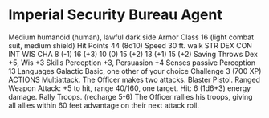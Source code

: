 # Imperial Security Bureau Agent 

Medium humanoid (human), lawful dark side
Armor Class 16 (light combat suit, medium shield)
Hit Points 44 (8d10)
Speed 30 ft. walk
STR DEX CON INT WIS CHA
8 (-1) 16 (+3) 10 (0) 15 (+2) 13 (+1) 15 (+2)
Saving Throws Dex +5, Wis +3
Skills Perception +3, Persuasion +4
Senses passive Perception 13
Languages Galactic Basic, one other of your choice
Challenge 3 (700 XP)
ACTIONS
Multiattack. The Officer makes two attacks.
Blaster Pistol. Ranged Weapon Attack: +5 to hit, range
40/160, one target. Hit: 6 (1d6+3) energy damage.
Rally Troops. (recharge 5-6) The Officer rallies his troops,
giving all allies within 60 feet advantage on their next
attack roll.





